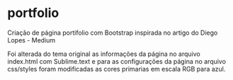# portfolio

Criação de página portifolio com Bootstrap inspirada no artigo do Diego Lopes - Medium

Foi alterada do tema original as informações da página no arquivo index.html com Sublime.text e para as configurações da página no arquivo css/styles foram modificadas as cores primarias em escala RGB para azul. 


